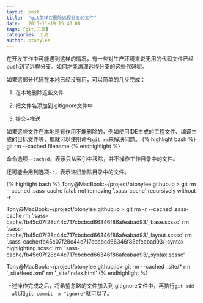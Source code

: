 ```yaml
---
layout: post
title:  "git怎样在删除远程分支的文件"
date:   2015-11-19 15:40:00
tags: [git,工具]
categories: 工具
author: btonylee
---
```


在开发工作中可能遇到这样的情况，有一些对生产环境来说无用的代码文件已经push到了远程分支。如何才能清理远程分支的这些代码呢。

如果这部分代码在本地已经没有用，可以简单的几步完成：

1. 在本地删除这些文件

2.  把文件名添加到.gitignore文件中

3.  提交+推送

如果这些文件在本地是有作用不能删除的，例如使用IDE生成的工程文件、编译生成的目标文件等，那就可以使用命令`git rm`来解决问题。
{% highlight bash %}
git rm --cached filename
{% endhighlight %}

命令选项`--cached`，表示只从索引中移除，并不操作工作目录中的文件。

还可能会用到选项`-r`，表示递归删除目录中的文件。

{% highlight bash %}
Tony@MacBook:~/project/btonylee.github.io > git rm --cached .sass-cache
fatal: not removing '.sass-cache' recursively without -r

Tony@MacBook:~/project/btonylee.github.io > git rm -r  --cached .sass-cache
rm '.sass-cache/fb45c07f28c44c717cbcbcd66346f86afeabad93/_base.scssc'
rm '.sass-cache/fb45c07f28c44c717cbcbcd66346f86afeabad93/_layout.scssc'
rm '.sass-cache/fb45c07f28c44c717cbcbcd66346f86afeabad93/_syntax-highlighting.scssc'
rm '.sass-cache/fb45c07f28c44c717cbcbcd66346f86afeabad93/_syntax.scssc'

Tony@MacBook:~/project/btonylee.github.io> git rm --cached _site/*
rm '_site/feed.xml'
rm '_site/index.html'
{% endhighlight %}

上述操作完成之后，将希望忽略的文件加入到.gitignore文件中，再执行`git add --all`和`git commit -m "ignore"`就可以了。

